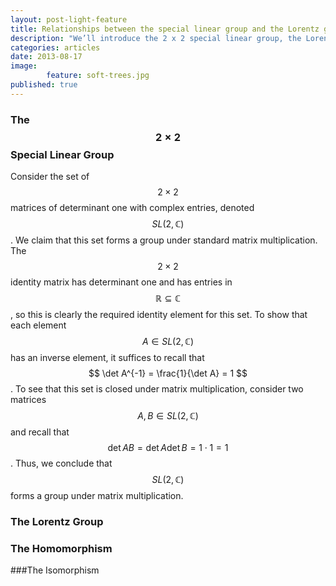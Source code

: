 ```yaml
---
layout: post-light-feature
title: Relationships between the special linear group and the Lorentz group
description: "We’ll introduce the 2 x 2 special linear group, the Lorentz group, and some close relationships between between the two. These results have very important physical applications which we will explore in later articles."
categories: articles
date: 2013-08-17
image: 
        feature: soft-trees.jpg
published: true
---
```


### The $$ 2 \times 2 $$ Special Linear Group

Consider the set of $$ 2 \times 2 $$ matrices of determinant one with complex entries, denoted $$ SL(2, \mathbb{C}) $$. We claim that this set forms a group under standard matrix multiplication. The $$ 2 \times 2 $$ identity matrix has determinant one and has entries in $$ \mathbb{R} \subseteq \mathbb{C} $$, so this is clearly the required identity element for this set. To show that each element $$ A \in SL(2, \mathbb{C}) $$ has an inverse element, it suffices to recall that 
$$ \det A^{-1} = \frac{1}{\det A} = 1 $$.
To see that this set is closed under matrix multiplication, consider two matrices $$ A, B \in SL(2, \mathbb{C}) $$ and recall that 
$$ \det A B = \det A \det B = 1 \cdot 1 = 1 $$. 
Thus, we conclude that $$ SL(2, \mathbb{C})$$ forms a group under matrix multiplication. 

### The Lorentz Group

### The Homomorphism

###The Isomorphism
